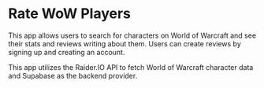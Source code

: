 # Rate WoW Players

This app allows users to search for characters on World of Warcraft and see their stats and reviews writing about them. Users can create reviews by signing up and creating an account. 

This app utilizes the Raider.IO API to fetch World of Warcraft character data and Supabase as the backend provider. 

